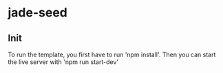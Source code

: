 # jade-seed

## Init

To run the template, you first have to run 'npm install'. Then you can start the live server with 'npm run start-dev'
